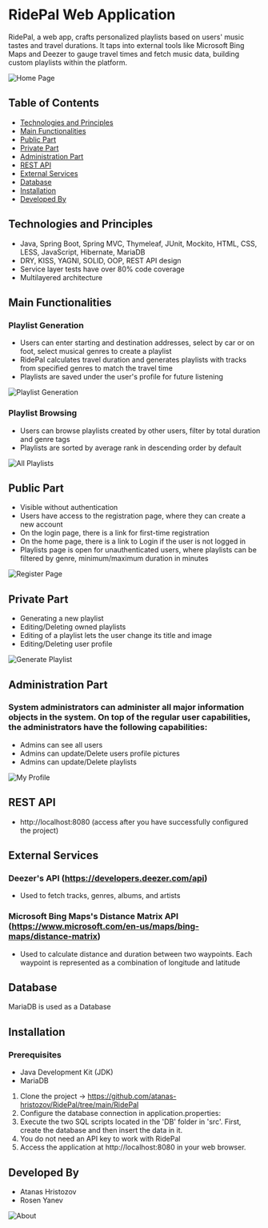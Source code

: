 # RidePal Web Application

RidePal, a web app, crafts personalized playlists based on users' music tastes and travel durations. It taps into external tools like Microsoft Bing Maps and Deezer to gauge travel times and fetch music data, building custom playlists within the platform.

![Home Page](https://github.com/atanas-hristozov/RidePal/blob/main/RidePal/src/main/resources/static/img_documentation/Home_Page.JPG)

## Table of Contents
- [Technologies and Principles](#technologies-and-principles)
- [Main Functionalities](#main-functionalities)
- [Public Part](#public-part)
- [Private Part](#private-part)
- [Administration Part](#administration-part)
- [REST API](#rest-api)
- [External Services](#external-services)
- [Database](#database)
- [Installation](#installation)
- [Developed By](#developed-by)

## Technologies and Principles
- Java, Spring Boot, Spring MVC, Thymeleaf, JUnit, Mockito, HTML, CSS, LESS, JavaScript, Hibernate, MariaDB
- DRY, KISS, YAGNI, SOLID, OOP, REST API design
- Service layer tests have over 80% code coverage
- Multilayered architecture

## Main Functionalities
### Playlist Generation
- Users can enter starting and destination addresses, select by car or on foot, select musical genres to create a playlist
- RidePal calculates travel duration and generates playlists with tracks from specified genres to match the travel time
- Playlists are saved under the user's profile for future listening

![Playlist Generation](https://github.com/atanas-hristozov/RidePal/blob/main/RidePal/src/main/resources/static/img_documentation/Playlist.JPG)

### Playlist Browsing
- Users can browse playlists created by other users, filter by total duration and genre tags
- Playlists are sorted by average rank in descending order by default

![All Playlists](https://github.com/atanas-hristozov/RidePal/blob/main/RidePal/src/main/resources/static/img_documentation/All_Playlists.JPG)

## Public Part
- Visible without authentication
- Users have access to the registration page, where they can create a new account
- On the login page, there is a link for first-time registration
- On the home page, there is a link to Login if the user is not logged in
- Playlists page is open for unauthenticated users, where playlists can be filtered by genre, minimum/maximum duration in minutes

![Register Page](https://github.com/atanas-hristozov/RidePal/blob/main/RidePal/src/main/resources/static/img_documentation/Register.JPG)

## Private Part
- Generating a new playlist
- Editing/Deleting owned playlists
- Editing of a playlist lets the user change its title and image
- Editing/Deleting user profile

![Generate Playlist](https://github.com/atanas-hristozov/RidePal/blob/main/RidePal/src/main/resources/static/img_documentation/Generate.JPG)

## Administration Part
### System administrators can administer all major information objects in the system. On top of the regular user capabilities, the administrators have the following capabilities:
- Admins can see all users
- Admins can update/Delete users profile pictures
- Admins can update/Delete playlists

![My Profile](https://github.com/atanas-hristozov/RidePal/blob/main/RidePal/src/main/resources/static/img_documentation/My_Profile.JPG)

## REST API
- http://localhost:8080 (access after you have successfully configured the project)

## External Services
### Deezer's API (https://developers.deezer.com/api)
- Used to fetch tracks, genres, albums, and artists

### Microsoft Bing Maps's Distance Matrix API (https://www.microsoft.com/en-us/maps/bing-maps/distance-matrix)
- Used to calculate distance and duration between two waypoints. Each waypoint is represented as a combination of longitude and latitude

## Database
MariaDB is used as a Database

## Installation
### Prerequisites
- Java Development Kit (JDK)
- MariaDB

1. Clone the project -> https://github.com/atanas-hristozov/RidePal/tree/main/RidePal
2. Configure the database connection in application.properties:
3. Execute the two SQL scripts located in the 'DB' folder in 'src'. First, create the database and then insert the data in it.
4. You do not need an API key to work with RidePal
5. Access the application at http://localhost:8080 in your web browser.

## Developed By
- Atanas Hristozov
- Rosen Yanev

![About](https://github.com/atanas-hristozov/RidePal/blob/main/RidePal/src/main/resources/static/img_documentation/About.JPG)
